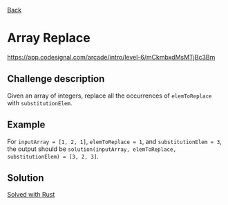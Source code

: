 [Back](../README.md)

# Array Replace

https://app.codesignal.com/arcade/intro/level-6/mCkmbxdMsMTjBc3Bm

## Challenge description

Given an array of integers, replace all the occurrences of `elemToReplace` with `substitutionElem`.

## Example

For `inputArray = [1, 2, 1]`, `elemToReplace = 1`, and `substitutionElem = 3`, the output should be
`solution(inputArray, elemToReplace, substitutionElem) = [3, 2, 3]`.

## Solution

[Solved with Rust](array_replace.rs)
